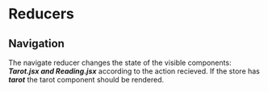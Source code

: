 # Reducers

## Navigation
The navigate reducer changes the state of the visible components: ***Tarot.jsx and Reading.jsx*** according to the action recieved. 
If the store has ***tarot*** the tarot component should be rendered.